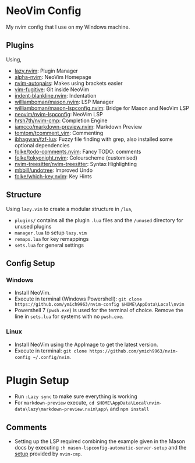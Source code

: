 # NeoVim Config
My nvim config that I use on my Windows machine.

## Plugins
Using,
    
- [lazy.nvim](https://github.com/folke/lazy.nvim.git): Plugin Manager
- [alpha-nvim](https://github.com/goolord/alpha-nvim.git): NeoVim Homepage
- [nvim-autopairs](https://github.com/windwp/nvim-autopairs.git): Makes using brackets easier
- [vim-fugitive](https://github.com/tpope/vim-fugitive.git): Git inside NeoVim 
- [indent-blankline.nvim](https://github.com/lukas-reineke/indent-blankline.nvim.git): Indentation 
- [williamboman/mason.nvim](https://github.com/williamboman/mason.nvim): LSP Manager
- [williamboman/mason-lspconfig.nvim](https://github.com/williamboman/mason-lspconfig.nvim): Bridge for Mason and NeoVim LSP
- [neovim/nvim-lspconfig](https://github.com/neovim/nvim-lspconfig): NeoVim LSP
- [hrsh7th/nvim-cmp](https://github.com/hrsh7th/nvim-cmp): Completion Engine
- [iamcco/markdown-preview.nvim](https://github.com/iamcco/markdown-preview.nvim.git): Markdown Preview 
- [tomtom/tcomment_vim](https://github.com/tomtom/tcomment_vim.git): Commenting
- [ibhagwan/fzf-lua](https://github.com/ibhagwan/fzf-lua): Fuzzy file finding with grep, also installed some optional dependencies 
- [folke/todo-comments.nvim](https://github.com/folke/todo-comments.nvim.git): Fancy TODO: comments 
- [folke/tokyonight.nvim](https://github.com/folke/tokyonight.nvim.git): Colourscheme (customised)
- [nvim-treesitter/nvim-treesitter](https://github.com/nvim-treesitter/nvim-treesitter.git): Syntax Highlighting
- [mbbill/undotree](https://github.com/mbbill/undotree.git): Improved Undo
- [folke/which-key.nvim](https://github.com/folke/which-key.nvim.git): Key Hints

## Structure
Using `lazy.vim` to create a modular structure in `/lua`,

- `plugins/` contains all the plugin `.lua` files and the `/unused` directory for unused plugins
- `manager.lua` to setup `lazy.vim`
- `remaps.lua` for key remappings
- `sets.lua` for general settings 

## Config Setup
### Windows
- Install NeoVim.
- Execute in terminal (Windows Powershell): `git clone https://github.com/ymich9963/nvim-config $HOME\AppData\Local\nvim` 
- Powershell 7 (`pwsh.exe`) is used for the terminal of choice. Remove the line in `sets.lua` for systems with no `pwsh.exe`.

### Linux
- Install NeoVim using the AppImage to get the latest version.
- Execute in terminal: `git clone https://github.com/ymich9963/nvim-config ~/.config/nvim`. 

# Plugin Setup
- Run `:Lazy sync` to make sure everything is working
- For `markdown-preview` execute, `cd $HOME\AppData\Local\nvim-data\lazy\markdown-preview.nvim\app\` and `npm install`

## Comments
- Setting up the LSP required combining the example given in the Mason docs by executing `:h mason-lspconfig-automatic-server-setup` and the [setup](https://github.com/hrsh7th/nvim-cmp?tab=readme-ov-file#setup) provided by `nvim-cmp`.





